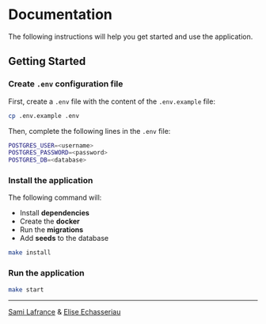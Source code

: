 # Documentation

The following instructions will help you get started and use the application.

## Getting Started

### Create `.env` configuration file

First, create a `.env` file with the content of the `.env.example` file:

```bash
cp .env.example .env
```

Then, complete the following lines in the `.env` file:

```bash
POSTGRES_USER=<username>
POSTGRES_PASSWORD=<password>
POSTGRES_DB=<database>
```

### Install the application

The following command will:

- Install **dependencies**
- Create the **docker**
- Run the **migrations**
- Add **seeds** to the database

```bash
make install
```

### Run the application

```bash
make start
```

---

[Sami Lafrance](https://www.samilafrance.com/) & [Elise Echasseriau](https://www.eliseechasseriau.com/)
